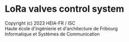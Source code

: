 # LoRa valves control system

Copyright (c) 2023 HEIA-FR / ISC<br/>
Haute école d'ingénierie et d'architecture de Fribourg<br/>
Informatique et Systèmes de Communication<br/>
